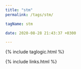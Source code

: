 ```yaml
---
title: "stm"
permalink: /tags/stm/

tagName: stm

date: 2020-08-28 21:43:37 +0300

---
```


{% include taglogic.html %}

{% include links.html %}
